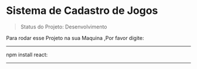<h1>Sistema de Cadastro de Jogos </h1>

>Status do Projeto: Desenvolvimento

Para rodar esse Projeto na sua Maquina ,Por favor digite:

_ _ _
npm install  react:  
_ _ _

